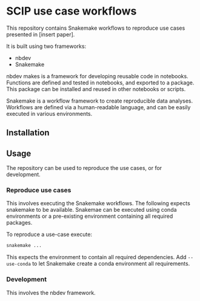 # SCIP use case workflows

This repository contains Snakemake workflows to reproduce use cases presented in [insert paper].

It is built using two frameworks:
- nbdev
- Snakemake

nbdev makes is a framework for developing reusable code in notebooks. Functions are defined and
tested in notebooks, and exported to a package. This package can be installed and reused in other
notebooks or scripts.

Snakemake is a workflow framework to create reproducible data analyses. Workflows are defined
via a human-readable language, and can be easily executed in various environments.

## Installation



## Usage

The repository can be used to reproduce the use cases, or for development.

### Reproduce use cases

This involves executing the Snakemake workflows. The following expects snakemake to be available.
Snakemae can be executed using conda environments or a pre-existing environment
containing all required packages.

To reproduce a use-case execute:
```bash
snakemake ...
```
This expects the environment to contain all required dependencies. Add `--use-conda` to let
Snakemake create a conda environment all requirements.

### Development

This involves the nbdev framework.
